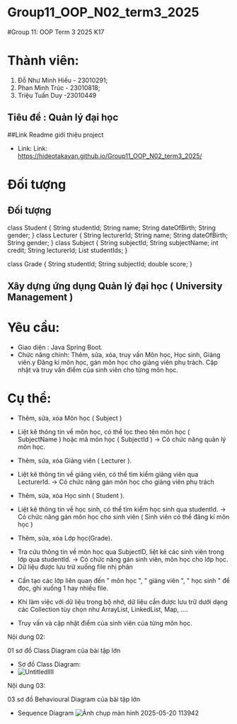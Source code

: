 # Group11_OOP_N02_term3_2025

#Group 11: OOP Term 3 2025 K17

# Thành viên:

1. Đỗ Như Minh Hiếu - 23010291;
2. Phan Minh Trúc - 23010818;
3. Triệu Tuấn Duy -23010449

## Tiêu đề : Quản lý đại học

##Link Readme giới thiệu project

- Link:
  Link: https://hideotakayan.github.io/Group11_OOP_N02_term3_2025/

# Đối tượng

## Đối tượng

class Student {
String studentId;
String name;
String dateOfBirth;
String gender;
}
class Lecturer {
String lecturerId;
String name;
String dateOfBirth;
String gender;
}
class Subject {
String subjectId;
String subjectName;
int credit;
String lecturerId;
List<String> studentIds;
}

class Grade {
String studentId;
String subjectId;
double score;
}

## Xây dựng ứng dụng Quản lý đại học ( University Management )

# Yêu cầu:

- Giao diện : Java Spring Boot.
- Chức năng chính:
  Thêm, sửa, xóa, truy vấn Môn học, Học sinh, Giảng viên.y
  Đăng kí môn học, gán môn học cho giảng viên phụ trách.
  Cập nhật và truy vấn điểm của sinh viên cho từng môn học.

# Cụ thể:

- Thêm, sửa, xóa Môn học ( Subject )

* Liệt kê thông tin về môn học, có thể lọc theo tên môn học ( SubjectName ) hoặc mã môn học ( SubjectId )
  -> Có chức năng quản lý môn học.

- Thêm, sửa, xóa Giảng viên ( Lecturer ).

* Liệt kê thông tin về giảng viên, có thể tìm kiểm giảng viên qua LecturerId.
  -> Có chức năng gán môn học cho giảng viên phụ trách

- Thêm, sửa, xóa Học sinh ( Student ).

* Liệt kê thông tin về học sinh, có thể tìm kiểm học sinh qua studentId.
  -> Có chức năng gán môn học cho sinh viên ( Sinh viên có thể đăng kí môn học )

- Thêm, sửa, xóa Lớp học(Grade).

* Tra cứu thông tin về môn học qua SubjectID, liệt kê các sinh viên trong lớp qua studentId.
  -> Có chức năng gán sinh viên, môn học cho lớp học.
* Dữ liệu được lưu trữ xuống file nhị phân

- Cần tạo các lớp liên quan đến " môn học ", " giảng viên ", " học sinh " để đọc, ghi xuống 1 hay nhiều file.

* Khi làm việc với dữ liệu trong bộ nhớ, dữ liệu cần được lưu trữ dưới dạng các Collection tùy chọn như ArrayList, LinkedList, Map, ....

* Truy vấn và cập nhật điểm của sinh viên của từng môn học.

Nội dung 02:

01 sơ đồ Class Diagram của bài tập lớn

- Sơ đồ Class Diagram:
- ![Untitledllll](https://github.com/user-attachments/assets/b6ddcb33-e368-4b1a-a1a5-7c7e37983b71)

Nội dung 03:

03 sơ đồ Behavioural Diagram của bài tập lớn

- Sequence Diagram ![Ảnh chụp màn hình 2025-05-20 113942](https://github.com/user-attachments/assets/ae52c239-d422-4f8f-9c4b-05a7d7ea7ccb)
